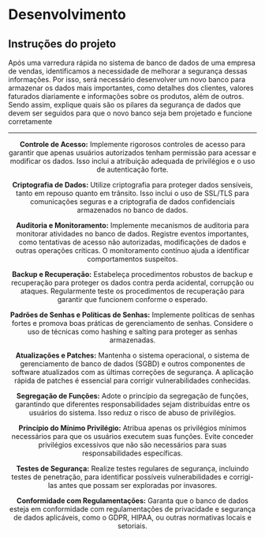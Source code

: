 # Desenvolvimento

## Instruções do projeto

Após uma varredura rápida no sistema de banco de dados de uma empresa de vendas, identificamos a necessidade de melhorar a segurança dessas informações. Por isso, será necessário desenvolver um novo banco para armazenar os dados mais importantes, como detalhes dos clientes, valores faturados diariamente e informações sobre os produtos, além de outros. Sendo assim, explique quais são os pilares da segurança de dados que devem ser seguidos para que o novo banco seja bem projetado e funcione corretamente

<hr>

<div align="center">

<b>Controle de Acesso:</b>
Implemente rigorosos controles de acesso para garantir que apenas usuários autorizados tenham permissão para acessar e modificar os dados. Isso inclui a atribuição adequada de privilégios e o uso de autenticação forte.

<b>Criptografia de Dados:</b>
Utilize criptografia para proteger dados sensíveis, tanto em repouso quanto em trânsito. Isso inclui o uso de SSL/TLS para comunicações seguras e a criptografia de dados confidenciais armazenados no banco de dados.

<b>Auditoria e Monitoramento:</b>
Implemente mecanismos de auditoria para monitorar atividades no banco de dados. Registre eventos importantes, como tentativas de acesso não autorizadas, modificações de dados e outras operações críticas. O monitoramento contínuo ajuda a identificar comportamentos suspeitos.

<b>Backup e Recuperação:</b>
Estabeleça procedimentos robustos de backup e recuperação para proteger os dados contra perda acidental, corrupção ou ataques. Regularmente teste os procedimentos de recuperação para garantir que funcionem conforme o esperado.

<b>Padrões de Senhas e Políticas de Senhas:</b>
Implemente políticas de senhas fortes e promova boas práticas de gerenciamento de senhas. Considere o uso de técnicas como hashing e salting para proteger as senhas armazenadas.

<b>Atualizações e Patches:</b>
Mantenha o sistema operacional, o sistema de gerenciamento de banco de dados (SGBD) e outros componentes de software atualizados com as últimas correções de segurança. A aplicação rápida de patches é essencial para corrigir vulnerabilidades conhecidas.

<b>Segregação de Funções:</b>
Adote o princípio da segregação de funções, garantindo que diferentes responsabilidades sejam distribuídas entre os usuários do sistema. Isso reduz o risco de abuso de privilégios.

<b>Princípio do Mínimo Privilégio:</b>
Atribua apenas os privilégios mínimos necessários para que os usuários executem suas funções. Evite conceder privilégios excessivos que não são necessários para suas responsabilidades específicas.

<b>Testes de Segurança:</b>
Realize testes regulares de segurança, incluindo testes de penetração, para identificar possíveis vulnerabilidades e corrigi-las antes que possam ser exploradas por invasores.

<b>Conformidade com Regulamentações:</b>
Garanta que o banco de dados esteja em conformidade com regulamentações de privacidade e segurança de dados aplicáveis, como o GDPR, HIPAA, ou outras normativas locais e setoriais.

</div>
